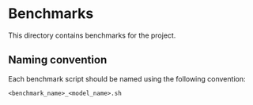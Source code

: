 # Benchmarks

This directory contains benchmarks for the project.

## Naming convention

Each benchmark script should be named using the following convention:

```
<benchmark_name>_<model_name>.sh
```
